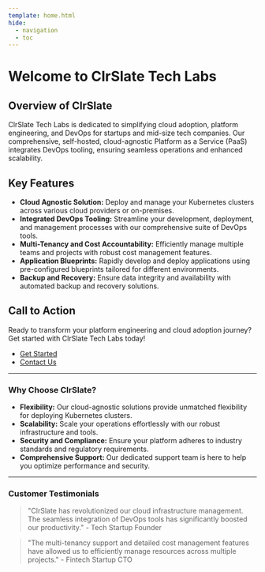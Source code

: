 ```yaml
---
template: home.html
hide:
  - navigation
  - toc
---
```


# Welcome to ClrSlate Tech Labs

## Overview of ClrSlate

ClrSlate Tech Labs is dedicated to simplifying cloud adoption, platform engineering, and DevOps for startups and mid-size tech companies. Our comprehensive, self-hosted, cloud-agnostic Platform as a Service (PaaS) integrates DevOps tooling, ensuring seamless operations and enhanced scalability.

## Key Features

- **Cloud Agnostic Solution:** Deploy and manage your Kubernetes clusters across various cloud providers or on-premises.
- **Integrated DevOps Tooling:** Streamline your development, deployment, and management processes with our comprehensive suite of DevOps tools.
- **Multi-Tenancy and Cost Accountability:** Efficiently manage multiple teams and projects with robust cost management features.
- **Application Blueprints:** Rapidly develop and deploy applications using pre-configured blueprints tailored for different environments.
- **Backup and Recovery:** Ensure data integrity and availability with automated backup and recovery solutions.

## Call to Action

Ready to transform your platform engineering and cloud adoption journey? Get started with ClrSlate Tech Labs today!

- [Get Started](#)
- [Contact Us](#contact)

---

### Why Choose ClrSlate?

- **Flexibility:** Our cloud-agnostic solutions provide unmatched flexibility for deploying Kubernetes clusters.
- **Scalability:** Scale your operations effortlessly with our robust infrastructure and tools.
- **Security and Compliance:** Ensure your platform adheres to industry standards and regulatory requirements.
- **Comprehensive Support:** Our dedicated support team is here to help you optimize performance and security.

---

### Customer Testimonials

> "ClrSlate has revolutionized our cloud infrastructure management. The seamless integration of DevOps tools has significantly boosted our productivity." - Tech Startup Founder

> "The multi-tenancy support and detailed cost management features have allowed us to efficiently manage resources across multiple projects." - Fintech Startup CTO
